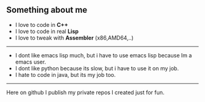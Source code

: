 ## Something about me

- I love to code in **C++**
- I love to code in real **Lisp**
- I love to tweak with **Assembler** (x86,AMD64,..)
---
- I dont like emacs lisp much, but i have to use emacs lisp because Im a emacs user.
- I dont like python because its slow, but i have to use it on my job.
- I hate to code in java, but its my job too.
---
Here on github I publish my private repos I created just for fun. 
